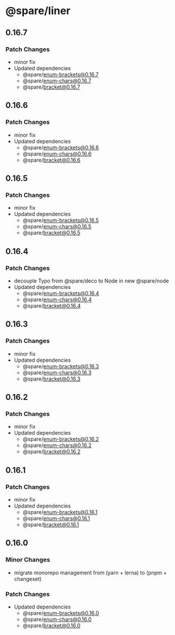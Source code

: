 # @spare/liner

## 0.16.7

### Patch Changes

- minor fix
- Updated dependencies
  - @spare/enum-brackets@0.16.7
  - @spare/enum-chars@0.16.7
  - @spare/bracket@0.16.7

## 0.16.6

### Patch Changes

- minor fix
- Updated dependencies
  - @spare/enum-brackets@0.16.6
  - @spare/enum-chars@0.16.6
  - @spare/bracket@0.16.6

## 0.16.5

### Patch Changes

- minor fix
- Updated dependencies
  - @spare/enum-brackets@0.16.5
  - @spare/enum-chars@0.16.5
  - @spare/bracket@0.16.5

## 0.16.4

### Patch Changes

- decouple Typo from @spare/deco to Node in new @spare/node
- Updated dependencies
  - @spare/enum-brackets@0.16.4
  - @spare/enum-chars@0.16.4
  - @spare/bracket@0.16.4

## 0.16.3

### Patch Changes

- minor fix
- Updated dependencies
  - @spare/enum-brackets@0.16.3
  - @spare/enum-chars@0.16.3
  - @spare/bracket@0.16.3

## 0.16.2

### Patch Changes

- minor fix
- Updated dependencies
  - @spare/enum-brackets@0.16.2
  - @spare/enum-chars@0.16.2
  - @spare/bracket@0.16.2

## 0.16.1

### Patch Changes

- minor fix
- Updated dependencies
  - @spare/enum-brackets@0.16.1
  - @spare/enum-chars@0.16.1
  - @spare/bracket@0.16.1

## 0.16.0

### Minor Changes

- migrate monorepo management from (yarn + lerna) to (pnpm + changeset)

### Patch Changes

- Updated dependencies
  - @spare/enum-brackets@0.16.0
  - @spare/enum-chars@0.16.0
  - @spare/bracket@0.16.0
